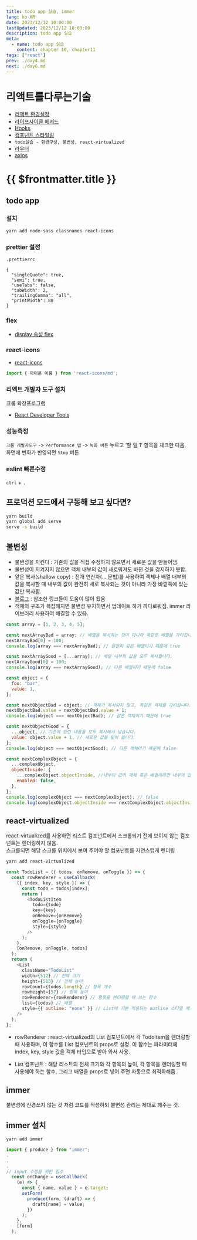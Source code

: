 ```yaml
---
title: todo app 실습, immer
lang: ko-KR
date: 2023/12/12 10:00:00
lastUpdated: 2023/12/12 10:00:00
description: todo app 실습
meta:
  - name: todo app 실습
    content: chapter 10, chapter11
tags: ["react"]
prev: ./day4.md
next: ./day6.md
---
```


# 리액트를다루는기술

- [리액트 환경설정](./day1.md)
- [라이프사이클 메서드](./day2.md)
- [Hooks](./day3.md)
- [컴포넌트 스타일링](./day4.md)
- `todo실습 - 환경구성, 불변성, react-virtualized`
- [라우터](./day6.md)
- [axios](./day7.md)

# {{ $frontmatter.title }}

## todo app

### 설치

```sh
yarn add node-sass classnames react-icons
```

### prettier 설정

`.prettierrc`

```
{
  "singleQuote": true,
  "semi": true,
  "useTabs": false,
  "tabWidth": 2,
  "trailingComma": "all",
  "printWidth": 80
}

```

### flex

- [display 속성 flex](http://flexboxfroggy.com/#ko)

### react-icons

- [react-icons](https://react-icons.github.io/react-icons/#/icons/md)

```js
import { 아이콘 이름 } from 'react-icons/md';
```

### 리액트 개발자 도구 설치

크롬 확장프로그램

- [React Developer Tools](https://chromewebstore.google.com/detail/react-developer-tools/fmkadmapgofadopljbjfkapdkoienihi)

### 성능측정

`크롬 개발자도구` -> `Performance 탭` -> `녹화 버튼` 누르고 ‘할 일 1’ 항목을 체크한 다음, 화면에 변화가 반영되면 `Stop` 버튼

### eslint 빠른수정

`ctrl` + `.`

## 프로덕션 모드에서 구동해 보고 싶다면?

```sh
yarn build
yarn global add serve
serve -s build
```

## 불변성

- 불변성을 지킨다 : 기존의 값을 직접 수정하지 않으면서 새로운 값을 만들어냄.
- 불변성이 지켜지지 않으면 객체 내부의 값이 새로워져도 바뀐 것을 감지하지 못함.
- 얕은 복사(shallow copy) : 전개 연산자(... 문법)를 사용하여 객체나 배열 내부의 값을 복사할 때 내부의 값이 완전히 새로 복사되는 것이 아니라 가장 바깥쪽에 있는 값만 복사됨.
- [블로그](https://hsp0418.tistory.com/171) : 참조한 링크들이 도움이 많이 됬음
- 객체의 구조가 복잡해지면 불변성 유지하면서 업데이트 하기 까다로워짐. immer 라이브러리 사용하여 해결할 수 있음.

```js
const array = [1, 2, 3, 4, 5];

const nextArrayBad = array; // 배열을 복사하는 것이 아니라 똑같은 배열을 가리킵니다.
nextArrayBad[0] = 100;
console.log(array === nextArrayBad); // 완전히 같은 배열이기 때문에 true

const nextArrayGood = [...array]; // 배열 내부의 값을 모두 복사합니다.
nextArrayGood[0] = 100;
console.log(array === nextArrayGood); // 다른 배열이기 때문에 false

const object = {
  foo: "bar",
  value: 1,
};

const nextObjectBad = object; // 객체가 복사되지 않고, 똑같은 객체를 가리킵니다.
nextObjectBad.value = nextObjectBad.value + 1;
console.log(object === nextObjectBad); // 같은 객체이기 때문에 true

const nextObjectGood = {
  ...object, // 기존에 있던 내용을 모두 복사해서 넣습니다.
  value: object.value + 1, // 새로운 값을 덮어 씁니다.
};
console.log(object === nextObjectGood); // 다른 객체이기 때문에 false

const nextComplexObject = {
  ...complexObject,
  objectInside: {
    ...complexObject.objectInside, //내부의 값이 객체 혹은 배열이라면 내부의 값 또한 따로 복사
    enabled: false,
  },
};
console.log(complexObject === nextComplexObject); // false
console.log(complexObject.objectInside === nextComplexObject.objectInside); // false
```

## react-virtualized

react-virtualized를 사용하면 리스트 컴포넌트에서 스크롤되기 전에 보이지 않는 컴포넌트는 렌더링하지 않음.  
스크롤되면 해당 스크롤 위치에서 보여 주어야 할 컴포넌트를 자연스럽게 렌더링

```sh
yarn add react-virtualized
```

```js
const TodoList = ({ todos, onRemove, onToggle }) => {
  const rowRenderer = useCallback(
    ({ index, key, style }) => {
      const todo = todos[index];
      return (
        <TodoListItem
          todo={todo}
          key={key}
          onRemove={onRemove}
          onToggle={onToggle}
          style={style}
        />
      );
    },
    [onRemove, onToggle, todos]
  );
  return (
    <List
      className="TodoList"
      width={512} // 전체 크기
      height={513} // 전체 높이
      rowCount={todos.length} // 항목 개수
      rowHeight={57} // 항목 높이
      rowRenderer={rowRenderer} // 항목을 렌더링할 때 쓰는 함수
      list={todos} // 배열
      style={{ outline: "none" }} // List에 기본 적용되는 outline 스타일 제거
    />
  );
};
```

- rowRenderer : react-virtualized의 List 컴포넌트에서 각 TodoItem을 렌더링할 때 사용하며, 이 함수를 List 컴포넌트의 props로 설정. 이 함수는 파라미터에 index, key, style 값을 객체 타입으로 받아 와서 사용.

- List 컴포넌트 : 해당 리스트의 전체 크기와 각 항목의 높이, 각 항목을 렌더링할 때 사용해야 하는 함수, 그리고 배열을 props로 넣어 주면 자동으로 최적화해줌.

## immer

불변성에 신경쓰지 않는 것 처럼 코드를 작성하되 불변성 관리는 제대로 해주는 것.

## immer 설치

```sh
yarn add immer
```

```js
import { produce } from "immer";
.
.
.
// input 수정을 위한 함수
  const onChange = useCallback(
    (e) => {
      const { name, value } = e.target;
      setForm(
        produce(form, (draft) => {
          draft[name] = value;
        })
      );
    },
    [form]
  );
```
